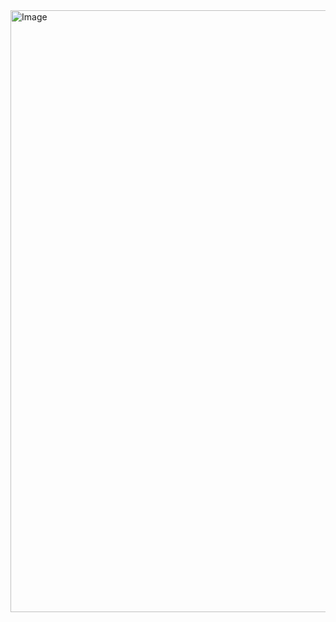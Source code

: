 <img width="1601" height="963" alt="Image" src="https://github.com/user-attachments/assets/e3584ed7-2d15-4e26-bf58-d2bd6922b65b" />
